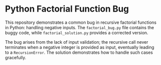# Python Factorial Function Bug

This repository demonstrates a common bug in recursive factorial functions in Python: handling negative inputs. The `factorial_bug.py` file contains the buggy code, while `factorial_solution.py` provides a corrected version.

The bug arises from the lack of input validation; the recursive call never terminates when a negative integer is provided as input, eventually leading to a `RecursionError`. The solution demonstrates how to handle such cases gracefully.